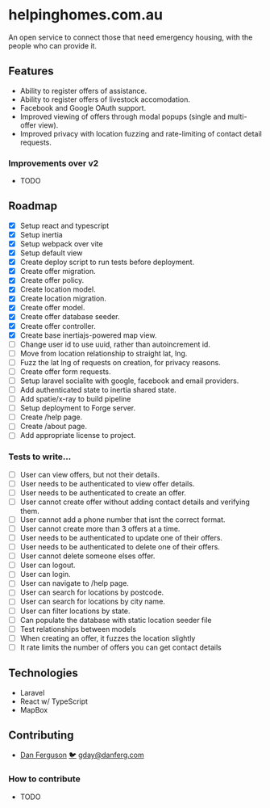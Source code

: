 # helpinghomes.com.au

An open service to connect those that need emergency housing, with the people who can provide it. 


## Features

- Ability to register offers of assistance.
- Ability to register offers of livestock accomodation.
- Facebook and Google OAuth support.
- Improved viewing of offers through modal popups (single and multi-offer view).
- Improved privacy with location fuzzing and rate-limiting of contact detail requests.


### Improvements over v2

- TODO


## Roadmap

- [x] Setup react and typescript
- [x] Setup inertia
- [x] Setup webpack over vite
- [x] Setup default view
- [x] Create deploy script to run tests before deployment.
- [x] Create offer migration.
- [x] Create offer policy.
- [x] Create location model.
- [x] Create location migration.
- [x] Create offer model.
- [x] Create offer database seeder.
- [x] Create offer controller.
- [x] Create base inertiajs-powered map view.
- [ ] Change user id to use uuid, rather than autoincrement id.
- [ ] Move from location relationship to straight lat, lng.
- [ ] Fuzz the lat lng of requests on creation, for privacy reasons.
- [ ] Create offer form requests.
- [ ] Setup laravel socialite with google, facebook and email providers.
- [ ] Add authenticated state to inertia shared state.
- [ ] Add spatie/x-ray to build pipeline
- [ ] Setup deployment to Forge server.
- [ ] Create /help page.
- [ ] Create /about page.
- [ ] Add appropriate license to project.

### Tests to write...

- [ ] User can view offers, but not their details.
- [ ] User needs to be authenticated to view offer details.
- [ ] User needs to be authenticated to create an offer.
- [ ] User cannot create offer without adding contact details and verifying them.
- [ ] User cannot add a phone number that isnt the correct format.
- [ ] User cannot create more than 3 offers at a time.
- [ ] User needs to be authenticated to update one of their offers.
- [ ] User needs to be authenticated to delete one of their offers.
- [ ] User cannot delete someone elses offer.
- [ ] User can logout.
- [ ] User can login.
- [ ] User can navigate to /help page.
- [ ] User can search for locations by postcode.
- [ ] User can search for locations by city name.
- [ ] User can filter locations by state.
- [ ] Can populate the database with static location seeder file
- [ ] Test relationships between models
- [ ] When creating an offer, it fuzzes the location slightly
- [ ] It rate limits the number of offers you can get contact details

## Technologies

- Laravel
- React w/ TypeScript
- MapBox


## Contributing

- [Dan Ferguson](https://linkedin.com/in/danferg) [🐦](https://twitter.com/thedannyferg) <gday@danferg.com>

### How to contribute

- TODO